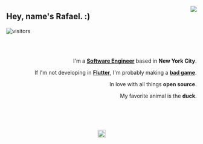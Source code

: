 
<a href="https://twitter.com/remsaka" ><img align="right" src="https://user-images.githubusercontent.com/7101404/154217545-0c669ac8-d3ab-41a0-aa6d-456d44079a12.png"></img></a>

## Hey, name's Rafael. :)

![visitors](https://visitor-badge-reloaded.herokuapp.com/badge?page_id=rafaelcolladojr.rafaelcolladojr)

<div align="right">

</br>

</br>

I'm a [**Software Engineer**](https://twitter.com/rafaelcolladojr) based in **New York City**.


If I'm not developing in [**Flutter**](https://flutter.dev), I'm probably making a [**bad game**](https://apps.apple.com/us/app/above/id1535097129).


In love with all things **open source**.


My favorite animal is the **duck**.

</br>
</br>
</br>
</br>

</div>

<div align="center">
<img width="21px" src="https://user-images.githubusercontent.com/7101404/154202000-86d49901-a42e-4025-b5ce-75c2b5da3e7c.png"></img>
</div>
